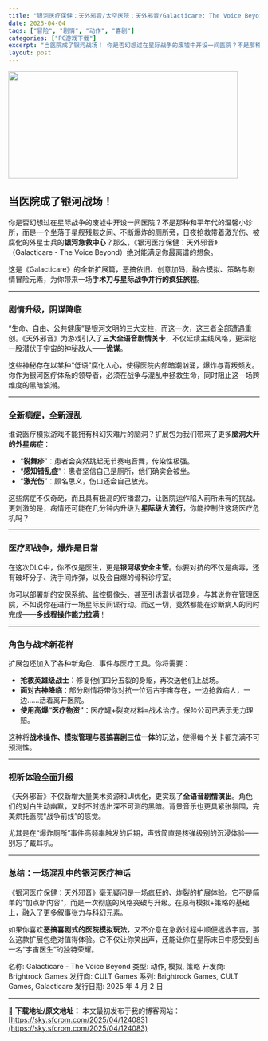 ```yaml
---
title: "银河医疗保健：天外邪音/太空医院：天外邪音/Galacticare: The Voice Beyond|简体中文|8.16G"
date: 2025-04-04
tags: ["冒险", "剧情", "动作", "喜剧"]
categories: ["PC游戏下载"]
excerpt: "当医院成了银河战场！ 你是否幻想过在星际战争的废墟中开设一间医院？不是那种和平年代的温馨小诊所，而是一个坐落于星舰残骸之间、不断爆炸的厕所旁，日夜抢救带着激光伤、被腐化的外星士兵的银河急救中心？那么，《银河医疗保健：天外邪音》（Galacticare - The Voice Beyond）绝对能满足&hellip;"
layout: post
---
```


<img class="aligncenter size-full wp-image-124084" src="https://sky.sfcrom.com/wp-content/uploads/2025/04/2025040407491325.webp" alt="" width="460" height="215" />
<h2 class="" data-start="120" data-end="154"><strong data-start="123" data-end="154">当医院成了银河战场！</strong></h2>
<p class="" data-start="156" data-end="307">你是否幻想过在星际战争的废墟中开设一间医院？不是那种和平年代的温馨小诊所，而是一个坐落于星舰残骸之间、不断爆炸的厕所旁，日夜抢救带着激光伤、被腐化的外星士兵的<strong data-start="235" data-end="245">银河急救中心</strong>？那么，《银河医疗保健：天外邪音》（Galacticare - The Voice Beyond）绝对能满足你最离谱的想象。</p>
<p class="" data-start="309" data-end="382">这是《Galacticare》的全新扩展篇，恶搞依旧、创意加码，融合模拟、策略与剧情冒险元素，为你带来一场<strong data-start="362" data-end="381">手术刀与星际战争并行的疯狂旅程</strong>。</p>


<hr class="" data-start="384" data-end="387" />

<h3 class="" data-start="389" data-end="406"><strong data-start="393" data-end="406">剧情升级，阴谋降临</strong></h3>
<p class="" data-start="408" data-end="505">“生命、自由、公共健康”是银河文明的三大支柱，而这一次，这三者全部遭遇重创。《天外邪音》为游戏引入了<strong data-start="458" data-end="471">三大全语音剧情关卡</strong>，不仅延续主线风格，更深挖一股潜伏于宇宙的神秘敌人——<strong data-start="498" data-end="504">诡谋</strong>。</p>
<p class="" data-start="507" data-end="588">这些神秘存在以某种“低语”腐化人心，使得医院内部暗潮汹涌，爆炸与背叛频发。你作为银河医疗体系的领导者，必须在战争与混乱中拯救生命，同时阻止这一场跨维度的黑暗浪潮。</p>


<hr class="" data-start="590" data-end="593" />

<h3 class="" data-start="595" data-end="612"><strong data-start="599" data-end="612">全新病症，全新混乱</strong></h3>
<p class="" data-start="614" data-end="660">谁说医疗模拟游戏不能拥有科幻灾难片的脑洞？扩展包为我们带来了更多<strong data-start="646" data-end="659">脑洞大开的外星病症</strong>：</p>

<ul>
 	<li>“<strong data-start="665" data-end="672">锐舞疹</strong>”：患者会突然跳起无节奏电音舞，传染性极强。</li>
 	<li data-start="697" data-end="727">“<strong data-start="698" data-end="707">感知错乱症</strong>”：患者坚信自己是厕所，他们确实会被坐。</li>
 	<li data-start="730" data-end="754">“<strong data-start="731" data-end="738">激光伤</strong>”：顾名思义，伤口还会自己放光。</li>
</ul>
<p class="" data-start="756" data-end="835">这些病症不仅奇葩，而且具有极高的传播潜力，让医院运作陷入前所未有的挑战。更刺激的是，病情还可能在几分钟内升级为<strong data-start="811" data-end="821">星际级大流行</strong>，你能控制住这场医疗危机吗？</p>


<hr class="" data-start="837" data-end="840" />

<h3 class="" data-start="842" data-end="861"><strong data-start="846" data-end="861">医疗即战争，爆炸是日常</strong></h3>
<p class="" data-start="863" data-end="928">在这次DLC中，你不仅是医生，更是<strong data-start="880" data-end="891">银河级安全主管</strong>。你要对抗的不仅是病毒，还有破坏分子、洗手间炸弹，以及会自爆的骨科诊疗室。</p>
<p class="" data-start="930" data-end="1020">你可以部署新的安保系统、监控摄像头、甚至引诱潜伏者现身。与其说你在管理医院，不如说你在进行一场星际反间谍行动。而这一切，竟然都能在诊断病人的同时完成——<strong data-start="1006" data-end="1019">多线程操作能力拉满</strong>！</p>


<hr class="" data-start="1022" data-end="1025" />

<h3 class="" data-start="1027" data-end="1043"><strong data-start="1031" data-end="1043">角色与战术新花样</strong></h3>
<p class="" data-start="1045" data-end="1071">扩展包还加入了各种新角色、事件与医疗工具。你将需要：</p>

<ul>
 	<li data-start="1075" data-end="1108"><strong data-start="1075" data-end="1086">抢救英雄级战士</strong>：修复他们四分五裂的身躯，再次送他们上战场。</li>
 	<li data-start="1111" data-end="1158"><strong data-start="1111" data-end="1121">面对古神降临</strong>：部分剧情将带你对抗一位远古宇宙存在，一边抢救病人，一边……活着离开医院。</li>
 	<li data-start="1161" data-end="1202"><strong data-start="1161" data-end="1175">使用高爆“医疗物资”</strong>：医疗罐+裂变材料=战术治疗。保险公司已表示无力理赔。</li>
</ul>
<p class="" data-start="1204" data-end="1248">这种将<strong data-start="1207" data-end="1229">战术操作、模拟管理与恶搞喜剧三位一体</strong>的玩法，使得每个关卡都充满不可预测性。</p>


<hr class="" data-start="1250" data-end="1253" />

<h3 class="" data-start="1255" data-end="1271"><strong data-start="1259" data-end="1271">视听体验全面升级</strong></h3>
<p class="" data-start="1273" data-end="1364">《天外邪音》不仅新增大量美术资源和UI优化，更实现了<strong data-start="1299" data-end="1310">全语音剧情演出</strong>。角色们的对白生动幽默，又时不时透出深不可测的黑暗。背景音乐也更具紧张氛围，完美烘托医院“战争前线”的感觉。</p>
<p class="" data-start="1366" data-end="1410">尤其是在“爆炸厕所”事件高频率触发的后期，声效简直是核弹级别的沉浸体验——别忘了戴耳机。</p>


<hr class="" data-start="1412" data-end="1415" />

<h3 class="" data-start="1417" data-end="1440"><strong data-start="1421" data-end="1440">总结：一场混乱中的银河医疗神话</strong></h3>
<p class="" data-start="1442" data-end="1531">《银河医疗保健：天外邪音》毫无疑问是一场疯狂的、炸裂的扩展体验。它不是简单的“加点新内容”，而是一次彻底的风格突破与升级。在原有模拟+策略的基础上，融入了更多叙事张力与科幻元素。</p>
<p class="" data-start="1533" data-end="1623">如果你喜欢<strong data-start="1538" data-end="1554">恶搞喜剧式的医院模拟玩法</strong>，又不介意在急救过程中顺便拯救宇宙，那么这款扩展包绝对值得体验。它不仅让你笑出声，还能让你在星际末日中感受到当一名“宇宙医生”的独特荣耀。</p>
名称: Galacticare - The Voice Beyond
类型: 动作, 模拟, 策略
开发商: Brightrock Games
发行商: CULT Games
系列: Brightrock Games, CULT Games, Galacticare
发行日期: 2025 年 4 月 2 日

---
📖 **下载地址/原文地址：** 本文最初发布于我的博客网站：[https://sky.sfcrom.com/2025/04/124083](https://sky.sfcrom.com/2025/04/124083)
